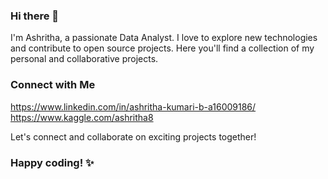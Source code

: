 ### Hi there 👋

I'm Ashritha, a passionate Data Analyst. I love to explore new technologies and contribute to open source projects. Here you'll find a collection of my personal and collaborative projects.

### Connect with Me
https://www.linkedin.com/in/ashritha-kumari-b-a16009186/  
https://www.kaggle.com/ashritha8

Let's connect and collaborate on exciting projects together!

### Happy coding! ✨

<!--

![Top Langs](https://github-readme-stats.vercel.app/api/top-langs/?username=AshrithaB&show_icons=true&theme=radical)

![YOUR github stats](https://github-readme-stats.vercel.app/api?username=AshrithaB&show_icons=true&theme=radical)

-->

